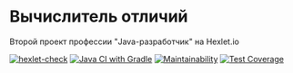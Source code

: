 # Вычислитель отличий
Второй проект профессии "Java-разработчик" на Hexlet.io

[![hexlet-check](https://github.com/0x8251ae8c/java-project-71/actions/workflows/hexlet-check.yml/badge.svg)](https://github.com/0x8251ae8c/java-project-71/actions/workflows/hexlet-check.yml)
[![Java CI with Gradle](https://github.com/0x8251ae8c/java-project-71/actions/workflows/project.yml/badge.svg)](https://github.com/0x8251ae8c/java-project-71/actions/workflows/project.yml)
[![Maintainability](https://api.codeclimate.com/v1/badges/a66fa7dbcffd2a214a8f/maintainability)](https://codeclimate.com/github/0x8251ae8c/java-project-71/maintainability)
[![Test Coverage](https://api.codeclimate.com/v1/badges/a66fa7dbcffd2a214a8f/test_coverage)](https://codeclimate.com/github/0x8251ae8c/java-project-71/test_coverage)
